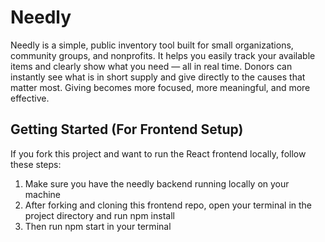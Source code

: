 # Needly

Needly is a simple, public inventory tool built for small organizations, community groups, and nonprofits. It helps you easily track your available items and clearly show what you need — all in real time. Donors can instantly see what is in short supply and give directly to the causes that matter most. Giving becomes more focused, more meaningful, and more effective.

## Getting Started (For Frontend Setup)

If you fork this project and want to run the React frontend locally, follow these steps:
1. Make sure you have the needly backend running locally on your machine
2. After forking and cloning this frontend repo, open your terminal in the project directory and run npm install 
3. Then run npm start in your terminal


